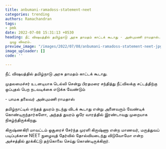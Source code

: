 ```yaml
---
title: anbumani-ramadoss-statement-neet
categories: trending
authors: Ramachandran
tags:
- pmk
date: 2022-07-08 15:31:13 +0530
heading: நீட் விஷயத்தில் தமிழ்நாடு அரசு தாமதம் காட்டக் கூடாது - அன்புமணி ராமதாஸ்.
  முழு விவரம்.
preview_image: "/images/2022/07/08/anbumani-ramadoss-statement-neet-jpg.jpeg"
image_uploader: []
code: ''

---
```

நீட் விஷயத்தில் தமிழ்நாடு அரசு தாமதம் காட்டக் கூடாது.

முதலமைச்சர் உடனடியாக டெல்லி சென்று பிரதமரை சந்தித்து நீட்விலக்கு சட்டத்திற்கு ஒப்புதல் பெற நடவடிக்கை எடுக்க வேண்டும்

\- பாமக தலைவர் அன்புமணி ராமதாஸ்

தமிழ்நாட்டில் எந்தத் துயரம் நடந்து விடக் கூடாது என்று அனைவரும் வேண்டிக் கொண்டிருந்தார்களோ, அந்தத் துயரம் ஒரே வாரத்தில் இரண்டாவது முறையாக நிகழ்ந்திருக்கிறது.

கிருஷ்ணகிரி மாவட்டம் ஓசூரைச் சேர்ந்த முரளி கிருஷ்ணா என்ற மாணவர், மருத்துவப் படிப்புக்கான NEET நுழைவுத் தேர்வில் தோல்வியடைந்து விடுவோமோ என்ற அச்சத்தில் தூக்கிட்டு தற்கொலை செய்து கொண்டிருக்கிறார்.
